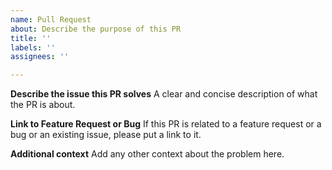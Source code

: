 ```yaml
---
name: Pull Request
about: Describe the purpose of this PR
title: ''
labels: ''
assignees: ''

---
```


**Describe the issue this PR solves**
A clear and concise description of what the PR is about.

**Link to Feature Request or Bug**
If this PR is related to a feature request or a bug or an existing issue, please put a link to it.

**Additional context**
Add any other context about the problem here.
